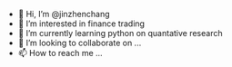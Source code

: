 - 👋 Hi, I’m @jinzhenchang
- 👀 I’m interested in finance trading
- 🌱 I’m currently learning python on quantative research
- 💞️ I’m looking to collaborate on ...
- 📫 How to reach me ...

<!---
jinzhenchang/jinzhenchang is a ✨ special ✨ repository because its `README.md` (this file) appears on your GitHub profile.
You can click the Preview link to take a look at your changes.
--->
